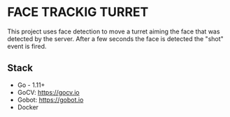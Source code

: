 # FACE TRACKIG TURRET
This project uses face detection to move a turret aiming the face that was detected by the server. After a few seconds the face is detected the "shot" event is fired.

## Stack
- Go - 1.11+
- GoCV: https://gocv.io
- Gobot: https://gobot.io
- Docker
